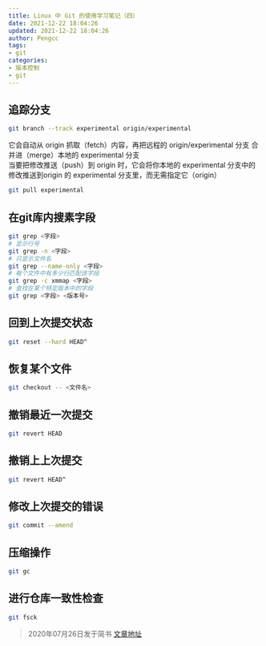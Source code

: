 ```yaml
---
title: Linux 中 Git 的使用学习笔记（四）
date: 2021-12-22 18:04:26
updated: 2021-12-22 18:04:26
author: Pengcc
tags:
- git
categories:
- 版本控制
- git
---
```

## 追踪分支

``` bash
git branch --track experimental origin/experimental
```

它会自动从 origin 抓取（fetch）内容，再把远程的 origin/experimental 分支 合并进（merge）本地的 experimental 分支  
当要把修改推送（push）到 origin 时，它会将你本地的 experimental 分支中的修改推送到origin 的 experimental 分支里，而无需指定它（origin）  

``` bash
git pull experimental
```

## 在git库内搜素字段

``` bash
git grep <字段>
# 显示行号
git grep -n <字段>
# 只显示文件名
git grep --name-only <字段>
# 每个文件中有多少行匹配该字段
git grep -c xmmap <字段>
# 查找在某个特定版本中的字段
git grep <字段> <版本号>
```

## 回到上次提交状态

``` bash
git reset --hard HEAD^
```

## 恢复某个文件

``` bash
git checkout -- <文件名>
```

## 撤销最近一次提交

``` bash
git revert HEAD
```

## 撤销上上次提交

``` bash
git revert HEAD^
```

## 修改上次提交的错误

``` bash
git commit --amend
```

## 压缩操作

``` bash
git gc
```

## 进行仓库一致性检查

``` bash
git fsck
```



> 2020年07月26日发于简书 [文章地址](https://www.jianshu.com/p/b62d037f6c75)